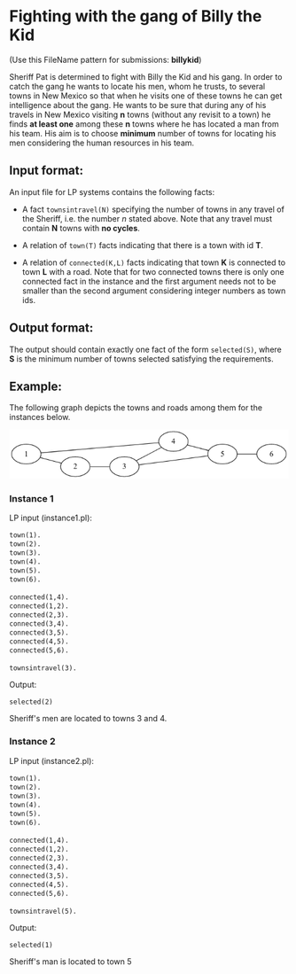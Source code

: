# Fighting with the gang of Billy the Kid

(Use this FileName pattern for submissions: __billykid__) 

Sheriff Pat is determined to fight with Billy the Kid and his gang.
In order to catch the gang he wants to locate his men, whom he trusts,
to several towns in New Mexico so that when he visits one of these
towns he can get intelligence about the gang.  He wants to be sure
that during any of his travels in New Mexico visiting __n__ towns
(without any revisit to a town) he finds __at least one__ among these
__n__ towns where he has located a man from his team.  His aim is to
choose __minimum__ number of towns for locating his men considering
the human resources in his team.

## Input format:

An input file for LP systems contains the following facts:

- A fact `townsintravel(N)` specifying the number of towns in any
  travel of the Sheriff, i.e. the number _n_ stated above.  Note that
  any travel must contain __N__ towns with __no cycles__.

- A relation of `town(T)` facts indicating that there is a town with
  id __T__.

- A relation of `connected(K,L)` facts indicating that town __K__ is
  connected to town __L__ with a road.  Note that for two connected
  towns there is only one connected fact in the instance and the first
  argument needs not to be smaller than the second argument
  considering integer numbers as town ids.

## Output format:

The output should contain exactly one fact of the form `selected(S)`,
where __S__ is the minimum number of towns selected satisfying the
requirements.

## Example:

The following graph depicts the towns and roads among them for the
instances below.

![](small.png)

### Instance 1

LP input (instance1.pl):

```
town(1).         
town(2).         
town(3).         
town(4).         
town(5).         
town(6).         
                 
connected(1,4).  
connected(1,2).  
connected(2,3).  
connected(3,4).  
connected(3,5).  
connected(4,5).  
connected(5,6).  
                 
townsintravel(3).
```

Output:

```
selected(2)
```
                              
Sheriff's men are located to towns 3 and 4.

### Instance 2

LP input (instance2.pl):

```
town(1).
town(2).
town(3).
town(4).
town(5).
town(6).

connected(1,4).
connected(1,2).
connected(2,3).
connected(3,4).
connected(3,5).
connected(4,5).
connected(5,6).
              
townsintravel(5).
```

Output:

```
selected(1)
```
                             
Sheriff's man is located to town 5                     

